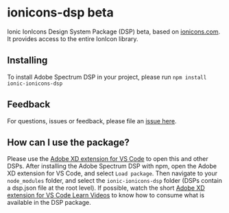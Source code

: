 # ionicons-dsp beta

Ionic IonIcons Design System Package (DSP) beta, based on [ionicons.com](https://ionicons.com/). It provides access to the entire IonIcon library.

## Installing

To install Adobe Spectrum DSP in your project, please run `npm install ionic-ionicons-dsp`

## Feedback

For questions, issues or feedback, please file an [issue here](https://github.com/chrisgriffith/ionicons-dsp/issues).

## How can I use the package?

Please use the [Adobe XD extension for VS Code](https://letsxd.com/vscode) to open this and other DSPs.
After installing the Adobe Spectrum DSP with npm, open the Adobe XD extension for VS Code, and select `Load package`.
Then navigate to your `node_modules` folder, and select the `ionic-ionicons-dsp` folder (DSPs contain a dsp.json file at the root level). If possible, watch the short [Adobe XD extension for VS Code Learn Videos](https://letsxd.com/vscode) to know how to consume what is available in the DSP package.
